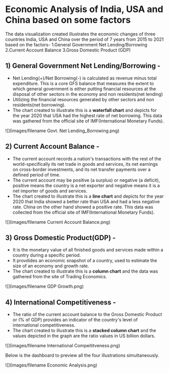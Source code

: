 # Economic Analysis of India, USA and China based on some factors

The data visualization created illustrates the economic changes of three countries India, USA and China over the period of 7 years from 2015 to 2021 based on the factors-
1.General Government Net Lending/Borrowing
2.Current Account Balance
3.Gross Domestic Product (GDP)
 
## 1) General Government Net Lending/Borrowing -
* Net Lending(+)/Net Borrowing(-) is calculated as revenue minus total expenditure. This is a core GFS balance that measures the extent to which general government is either putting financial resources at the disposal of other sectors in the economy and non residents(net lending)
* Utilizing the financial resources generated by other sectors and non residents(net borrowing).
* The chart created to illustrate this is a __waterfall chart__ and depicts for the year 2020 that USA had the highest rate of net borrowing. This data was gathered from the official site of IMF(International Monetary Funds).

![](images/filename Govt. Net Lending_Borrowing.png)
## 2) Current Account Balance -
* The current account records a nation's transactions with the rest of the world-specifically its net trade in goods and services, its net earnings on cross-border investments, and its net transfer payments over a defined period of time.
* The current account may be positive (a surplus) or negative (a deficit), positive means the country is a net exporter and negative means it is a net importer of goods and services.
* The chart created to illustrate this is a __line chart__ and depicts for the year 2020 that India showed a better rate than USA and had a less negative rate. China on the other hand showed a positive rate. This data was collected from the official site of IMF(International Monetary Funds).

![](images/filename Current Account Balance.png)

## 3) Gross Domestic Product(GDP) -
* It is the monetary value of all finished goods and services made within a country during a specific period.
* It provdides an economic snapshot of a country, used to estimate the size of an economy and growth rate.
* The chart created to illustrate this is a __column chart__ and the data was gathered from the site of Trading Economics.

![](images/filename GDP Growth.png)

## 4) International Competitiveness -
* The ratio of the current account balance to the Gross Domestic Product or (% of GDP) provides an indicator of the country's level of international competitiveness. 
* The chart created to illustrate this is a __stacked column chart__ and the values depicted in the graph are the ratio values in US billion dollars.

![](images/filename International Compeititveness.png)

Below is the dashboard to preview all the four illustrations simultaneously.

![](images/filename Economic Analysis.png)

